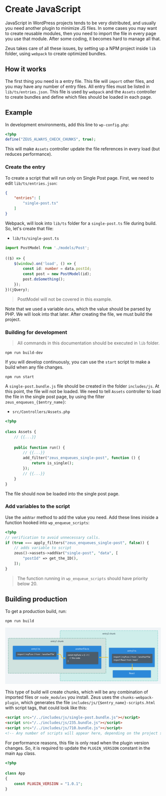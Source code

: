 
# Create JavaScript

JavaScript in WordPress projects tends to be very distributed, and usually you need another plugin to minimize JS files. In some cases you may want to create reusable modules, then you need to import the file in every page you use that module. After some coding, it becomes hard to manage all that.

Zeus takes care of all these issues, by setting up a NPM project inside `lib` folder, using `webpack` to create optimized bundles.

## How it works

The first thing you need is a entry file. This file will `import` other files, and you may have any number of entry files. All entry files must be listed in `lib/ts/entries.json`. This file is used by `webpack` and the `Assets` controller to create bundles and define which files should be loaded in each page.

## Example

In development environments, add this line to `wp-config.php`:

```php
<?php
define("ZEUS_ALWAYS_CHECK_CHUNKS", true);
```

This will make `Assets` controller update the file references in every load (but reduces performance).

### Create the entry

To create a script that will run only on Single Post page. First, we need to edit `lib/ts/entries.json`:

```json
{
    "entries": [
        "single-post.ts"
    ]
}
```

Webpack, will look into `lib/ts` folder for a `single-post.ts` file during build. So, let's create that file:

 - `lib/ts/single-post.ts`

```ts
import PostModel from './models/Post';

(($) => {
    $(window).on('load', () => {
        const id: number = data.postId;
        const post = new PostModel(id);
        post.doSomething();
    });
})(jQuery);
```

 > PostModel will not be covered in this example.

Note that we used a variable `data`, which the value should be parsed by PHP. We will look into that later. After creating the file, we must build the project.

### Building for development

 > All commands in this documentation should be executed in `lib` folder.

```
npm run build-dev
```

If you will develop continuously, you can use the `start` script to make a build when any file changes.

```
npm run start
```

A `single-post.bundle.js` file should be created in the folder `includes/js`. At this point, the file will not be loaded. We need to tell `Assets` controller to load the file in the single post page, by using the filter `zeus_enqueues_{$entry_name}`:

 - `src/Controllers/Assets.php`

```php
<?php

class Assets {
    // {{...}}

    public function run() {
        // {{...}}
        add_filter("zeus_enqueues_single-post", function () {
            return is_single();
        });
        // {{...}}
    }
}
```


The file should now be loaded into the single post page.

### Add variables to the script

Use the `addVar` method to add the value you need. Add these lines iniside a function hooked into `wp_enqueue_scripts`:

```php
<?php
// verification to avoid unnecessary calls.
if (true === apply_filters("zeus_enqueues_single-post", false)) {
    // adds variable to script
    zeus()->assets->addVar("single-post", "data", [
        "postId" => get_the_ID(),
    ]);
}
```

 > The function running in `wp_enqueue_scripts` should have priority below 20.

## Building production

To get a production build, run:

```
npm run build
```

![chunks diagram example](./img/chunks.png)

This type of build will create chunks, which will be any combination of imported files or `node_modules` you install. Zeus uses the `chunks-webpack-plugin`, which generates the file `includes/js/{$entry_name}-scripts.html` with script tags, that could look like this:

```html
<script src="/../includes/js/single-post.bundle.js"></script>
<script src="/../includes/js/235.bundle.js"></script>
<script src="/../includes/js/710.bundle.js"></script>
<!-- Any number of scripts will appear here, depending on the project size -->
```

For performance reasons, this file is only read when the plugin version changes. So, it is required to update the `PLUGIN_VERSION` constant in the main `App` class.

```php
<?php

class App
{
    const PLUGIN_VERSION = "1.0.1";
}
```
